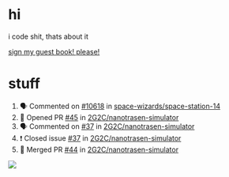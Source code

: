 # hi
i code shit, thats about it

[sign my guest book! please!](https://github.com/Just-a-Unity-Dev/Just-a-Unity-Dev/issues/new?&body=Sign%20my%20guest%20book%20by%20placing%20your%20name%20in%20the%20title,%20how%27d%20you%20get%20to%20this%20page%20and%20why?%20Don%27t%20forget%20you%20have%20an%20entire%20notebook%20in%20your%20hands!)


# stuff
<!--START_SECTION:activity-->
1. 🗣 Commented on [#10618](https://github.com/space-wizards/space-station-14/issues/10618) in [space-wizards/space-station-14](https://github.com/space-wizards/space-station-14)
2. 💪 Opened PR [#45](https://github.com/2G2C/nanotrasen-simulator/pull/45) in [2G2C/nanotrasen-simulator](https://github.com/2G2C/nanotrasen-simulator)
3. 🗣 Commented on [#37](https://github.com/2G2C/nanotrasen-simulator/issues/37) in [2G2C/nanotrasen-simulator](https://github.com/2G2C/nanotrasen-simulator)
4. ❗️ Closed issue [#37](https://github.com/2G2C/nanotrasen-simulator/issues/37) in [2G2C/nanotrasen-simulator](https://github.com/2G2C/nanotrasen-simulator)
5. 🎉 Merged PR [#44](https://github.com/2G2C/nanotrasen-simulator/pull/44) in [2G2C/nanotrasen-simulator](https://github.com/2G2C/nanotrasen-simulator)
<!--END_SECTION:activity-->

![](https://github-profile-summary-cards.vercel.app/api/cards/profile-details?username=Just-a-Unity-Dev&theme=solarized_dark)
